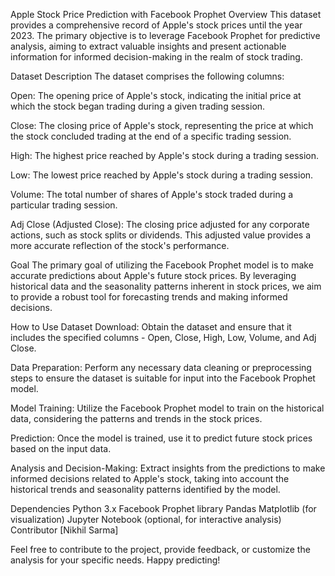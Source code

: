 Apple Stock Price Prediction with Facebook Prophet
Overview
This dataset provides a comprehensive record of Apple's stock prices until the year 2023. The primary objective is to leverage Facebook Prophet for predictive analysis, aiming to extract valuable insights and present actionable information for informed decision-making in the realm of stock trading.

Dataset Description
The dataset comprises the following columns:

Open: The opening price of Apple's stock, indicating the initial price at which the stock began trading during a given trading session.

Close: The closing price of Apple's stock, representing the price at which the stock concluded trading at the end of a specific trading session.

High: The highest price reached by Apple's stock during a trading session.

Low: The lowest price reached by Apple's stock during a trading session.

Volume: The total number of shares of Apple's stock traded during a particular trading session.

Adj Close (Adjusted Close): The closing price adjusted for any corporate actions, such as stock splits or dividends. This adjusted value provides a more accurate reflection of the stock's performance.

Goal
The primary goal of utilizing the Facebook Prophet model is to make accurate predictions about Apple's future stock prices. By leveraging historical data and the seasonality patterns inherent in stock prices, we aim to provide a robust tool for forecasting trends and making informed decisions.

How to Use
Dataset Download: Obtain the dataset and ensure that it includes the specified columns - Open, Close, High, Low, Volume, and Adj Close.

Data Preparation: Perform any necessary data cleaning or preprocessing steps to ensure the dataset is suitable for input into the Facebook Prophet model.

Model Training: Utilize the Facebook Prophet model to train on the historical data, considering the patterns and trends in the stock prices.

Prediction: Once the model is trained, use it to predict future stock prices based on the input data.

Analysis and Decision-Making: Extract insights from the predictions to make informed decisions related to Apple's stock, taking into account the historical trends and seasonality patterns identified by the model.

Dependencies
Python 3.x
Facebook Prophet library
Pandas
Matplotlib (for visualization)
Jupyter Notebook (optional, for interactive analysis)
Contributor
[Nikhil Sarma]

Feel free to contribute to the project, provide feedback, or customize the analysis for your specific needs. Happy predicting!
